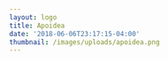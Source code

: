 ```yaml
---
layout: logo
title: Apoidea
date: '2018-06-06T23:17:15-04:00'
thumbnail: /images/uploads/apoidea.png
---
```


